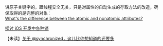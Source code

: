 讲原子关键字的，跟线程安全无关，只是对属性的自动生成的存取方法的改造，确保取得的是完整的对象：  
[What's the difference between the atomic and nonatomic attributes?](https://stackoverflow.com/questions/588866/whats-the-difference-between-the-atomic-and-nonatomic-attributes)

[探讨 iOS 开发中各种锁](https://juejin.im/entry/5859236061ff4b006cbaae2d)

【未读】[关于 @synchronized，这儿比你想知道的还要多](http://yulingtianxia.com/blog/2015/11/01/More-than-you-want-to-know-about-synchronized/)